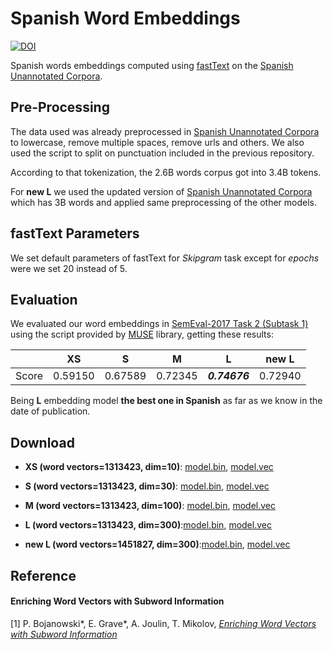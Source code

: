 # Spanish Word Embeddings
[![DOI](https://zenodo.org/badge/DOI/10.5281/zenodo.3255001.svg)](https://doi.org/10.5281/zenodo.3255001)

Spanish words embeddings computed using [fastText](https://fasttext.cc) on the [Spanish Unannotated Corpora](https://github.com/josecannete/spanish-corpora).

## Pre-Processing

The data used was already preprocessed in [Spanish Unannotated Corpora](https://github.com/josecannete/spanish-corpora) to lowercase, remove multiple spaces, remove urls and others. We also used the script to split on punctuation included in the previous repository.

According to that tokenization, the 2.6B words corpus got into 3.4B tokens.

For **new L** we used the updated version of [Spanish Unannotated Corpora](https://github.com/josecannete/spanish-corpora) which has 3B words and applied same preprocessing of the other models.

## fastText Parameters

We set default parameters of fastText for *Skipgram* task except for *epochs* were we set 20 instead of 5.

## Evaluation

We evaluated our word embeddings in [SemEval-2017 Task 2 (Subtask 1)](http://alt.qcri.org/semeval2017/task2/index.php?id=task-details) using the script provided by [MUSE](https://github.com/facebookresearch/MUSE) library, getting these results:

|       | XS      | S       | M       | L           | new L   |
|-------|---------|---------|---------|-------------|---------|
| Score | 0.59150 | 0.67589 | 0.72345 | **_0.74676_** | 0.72940 |

Being **L** embedding model **the best one in Spanish** as far as we know in the date of publication.

## Download


- **XS (word vectors=1313423, dim=10)**: [model.bin](https://zenodo.org/record/3234051/files/embeddings-xs-model.bin?download=1), [model.vec](https://zenodo.org/record/3234051/files/embeddings-xs-model.vec?download=1)

- **S (word vectors=1313423, dim=30)**: [model.bin](https://zenodo.org/record/3234051/files/embeddings-s-model.bin?download=1), [model.vec](https://zenodo.org/record/3234051/files/embeddings-s-model.vec?download=1)

- **M (word vectors=1313423, dim=100)**: [model.bin](https://zenodo.org/record/3234051/files/embeddings-m-model.bin?download=1), [model.vec](https://zenodo.org/record/3234051/files/embeddings-m-model.vec?download=1)

- **L (word vectors=1313423, dim=300)**:[model.bin](https://zenodo.org/record/3234051/files/embeddings-l-model.bin?download=1), [model.vec](https://zenodo.org/record/3234051/files/embeddings-l-model.vec?download=1)

- **new L (word vectors=1451827, dim=300)**:[model.bin](https://zenodo.org/record/3255001/files/embeddings-new_large-general_3B_fasttext.bin?download=1), [model.vec](https://zenodo.org/record/3255001/files/embeddings-new_large-general_3B_fasttext.vec?download=1)

## Reference

#### Enriching Word Vectors with Subword Information

[1] P. Bojanowski\*, E. Grave\*, A. Joulin, T. Mikolov, [*Enriching Word Vectors with Subword Information*](https://arxiv.org/abs/1607.04606)
